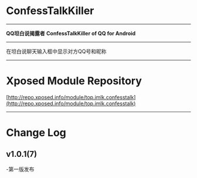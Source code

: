# ConfessTalkKiller
---
**QQ坦白说揭露者**
**ConfessTalkKiller of QQ for Android**

---
在坦白说聊天输入框中显示对方QQ号和昵称

---
# Xposed Module Repository
[http://repo.xposed.info/module/top.imlk.confesstalk](http://repo.xposed.info/module/top.imlk.confesstalk)

---
# Change Log

## v1.0.1(7)
\-第一版发布

